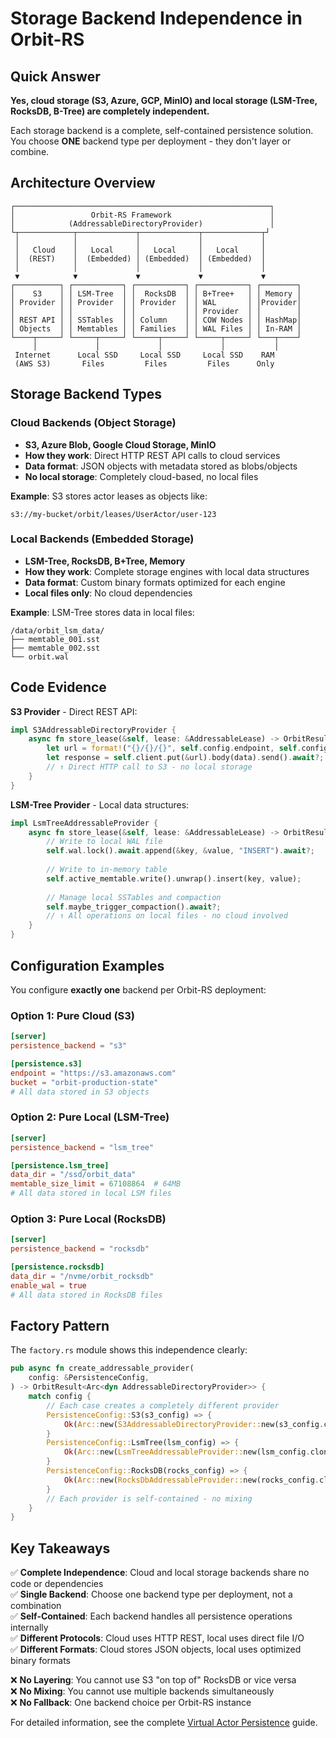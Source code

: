 # Storage Backend Independence in Orbit-RS

## Quick Answer

**Yes, cloud storage (S3, Azure, GCP, MinIO) and local storage (LSM-Tree, RocksDB, B-Tree) are completely independent.**

Each storage backend is a complete, self-contained persistence solution. You choose **ONE** backend type per deployment - they don't layer or combine.

## Architecture Overview

```
┌─────────────────────────────────────────────────────────┐
│                 Orbit-RS Framework                      │
│            (AddressableDirectoryProvider)               │
└┬────────────┬─────────────┬─────────────┬─────────────┬┘
 │            │             │             │             │
 │   Cloud    │   Local     │   Local     │   Local     │
 │  (REST)    │  (Embedded) │ (Embedded)  │ (Embedded)  │
 │            │             │             │             │
 ▼            ▼             ▼             ▼             ▼
┌──────────┐ ┌───────────┐ ┌───────────┐ ┌───────────┐ ┌────────┐
│    S3    │ │ LSM-Tree  │ │  RocksDB  │ │ B+Tree+   │ │ Memory │
│ Provider │ │ Provider  │ │ Provider  │ │ WAL       │ │Provider│
│          │ │           │ │           │ │ Provider  │ │        │
│ REST API │ │ SSTables  │ │ Column    │ │ COW Nodes │ │ HashMap│
│ Objects  │ │ Memtables │ │ Families  │ │ WAL Files │ │ In-RAM │
└────┬─────┘ └─────┬─────┘ └─────┬─────┘ └─────┬─────┘ └───┬────┘
     │             │             │             │           │
 Internet      Local SSD     Local SSD     Local SSD    RAM
 (AWS S3)       Files         Files         Files      Only
```

## Storage Backend Types

### Cloud Backends (Object Storage)
- **S3, Azure Blob, Google Cloud Storage, MinIO**
- **How they work**: Direct HTTP REST API calls to cloud services
- **Data format**: JSON objects with metadata stored as blobs/objects
- **No local storage**: Completely cloud-based, no local files

**Example**: S3 stores actor leases as objects like:
```
s3://my-bucket/orbit/leases/UserActor/user-123
```

### Local Backends (Embedded Storage)
- **LSM-Tree, RocksDB, B+Tree, Memory**
- **How they work**: Complete storage engines with local data structures
- **Data format**: Custom binary formats optimized for each engine
- **Local files only**: No cloud dependencies

**Example**: LSM-Tree stores data in local files:
```
/data/orbit_lsm_data/
├── memtable_001.sst
├── memtable_002.sst
└── orbit.wal
```

## Code Evidence

**S3 Provider** - Direct REST API:
```rust
impl S3AddressableDirectoryProvider {
    async fn store_lease(&self, lease: &AddressableLease) -> OrbitResult<()> {
        let url = format!("{}/{}/{}", self.config.endpoint, self.config.bucket, key);
        let response = self.client.put(&url).body(data).send().await?;
        // ↑ Direct HTTP call to S3 - no local storage
    }
}
```

**LSM-Tree Provider** - Local data structures:
```rust
impl LsmTreeAddressableProvider {
    async fn store_lease(&self, lease: &AddressableLease) -> OrbitResult<()> {
        // Write to local WAL file
        self.wal.lock().await.append(&key, &value, "INSERT").await?;
        
        // Write to in-memory table
        self.active_memtable.write().unwrap().insert(key, value);
        
        // Manage local SSTables and compaction
        self.maybe_trigger_compaction().await?;
        // ↑ All operations on local files - no cloud involved
    }
}
```

## Configuration Examples

You configure **exactly one** backend per Orbit-RS deployment:

### Option 1: Pure Cloud (S3)
```toml
[server]
persistence_backend = "s3"

[persistence.s3]
endpoint = "https://s3.amazonaws.com"
bucket = "orbit-production-state"
# All data stored in S3 objects
```

### Option 2: Pure Local (LSM-Tree)
```toml
[server]
persistence_backend = "lsm_tree"

[persistence.lsm_tree]
data_dir = "/ssd/orbit_data"
memtable_size_limit = 67108864  # 64MB
# All data stored in local LSM files
```

### Option 3: Pure Local (RocksDB)
```toml
[server]
persistence_backend = "rocksdb"

[persistence.rocksdb]
data_dir = "/nvme/orbit_rocksdb"
enable_wal = true
# All data stored in RocksDB files
```

## Factory Pattern

The `factory.rs` module shows this independence clearly:

```rust
pub async fn create_addressable_provider(
    config: &PersistenceConfig,
) -> OrbitResult<Arc<dyn AddressableDirectoryProvider>> {
    match config {
        // Each case creates a completely different provider
        PersistenceConfig::S3(s3_config) => {
            Ok(Arc::new(S3AddressableDirectoryProvider::new(s3_config.clone())))
        }
        PersistenceConfig::LsmTree(lsm_config) => {
            Ok(Arc::new(LsmTreeAddressableProvider::new(lsm_config.clone())))
        }
        PersistenceConfig::RocksDB(rocks_config) => {
            Ok(Arc::new(RocksDbAddressableProvider::new(rocks_config.clone())))
        }
        // Each provider is self-contained - no mixing
    }
}
```

## Key Takeaways

✅ **Complete Independence**: Cloud and local storage backends share no code or dependencies  
✅ **Single Backend**: Choose one backend type per deployment, not a combination  
✅ **Self-Contained**: Each backend handles all persistence operations internally  
✅ **Different Protocols**: Cloud uses HTTP REST, local uses direct file I/O  
✅ **Different Formats**: Cloud stores JSON objects, local uses optimized binary formats  

❌ **No Layering**: You cannot use S3 "on top of" RocksDB or vice versa  
❌ **No Mixing**: You cannot use multiple backends simultaneously  
❌ **No Fallback**: One backend choice per Orbit-RS instance  

For detailed information, see the complete [Virtual Actor Persistence](VIRTUAL_ACTOR_PERSISTENCE.md) guide.